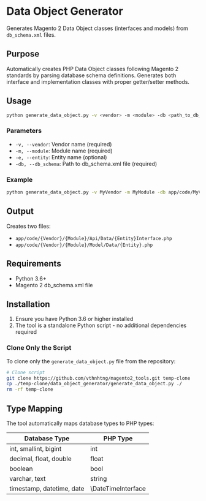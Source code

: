 # Data Object Generator

Generates Magento 2 Data Object classes (interfaces and models) from `db_schema.xml` files.

## Purpose

Automatically creates PHP Data Object classes following Magento 2 standards by parsing database schema definitions. Generates both interface and implementation classes with proper getter/setter methods.

## Usage

```bash
python generate_data_object.py -v <vendor> -m <module> -db <path_to_db_schema.xml>
```

### Parameters

- `-v, --vendor`: Vendor name (required)
- `-m, --module`: Module name (required)  
- `-e, --entity`: Entity name (optional)
- `-db, --db_schema`: Path to db_schema.xml file (required)

### Example

```bash
python generate_data_object.py -v MyVendor -m MyModule -db app/code/MyVendor/MyModule/etc/db_schema.xml
```

## Output

Creates two files:
- `app/code/{Vendor}/{Module}/Api/Data/{Entity}Interface.php`
- `app/code/{Vendor}/{Module}/Model/Data/{Entity}.php`

## Requirements

- Python 3.6+
- Magento 2 db_schema.xml file

## Installation

1. Ensure you have Python 3.6 or higher installed
2. The tool is a standalone Python script - no additional dependencies required

### Clone Only the Script

To clone only the `generate_data_object.py` file from the repository:

```bash
# Clone script
git clone https://github.com/vthnhtng/magento2_tools.git temp-clone
cp ./temp-clone/data_object_generator/generate_data_object.py ./
rm -rf temp-clone
```

## Type Mapping

The tool automatically maps database types to PHP types:

| Database Type | PHP Type |
|---------------|----------|
| int, smallint, bigint | int |
| decimal, float, double | float |
| boolean | bool |
| varchar, text | string |
| timestamp, datetime, date | \DateTimeInterface |
